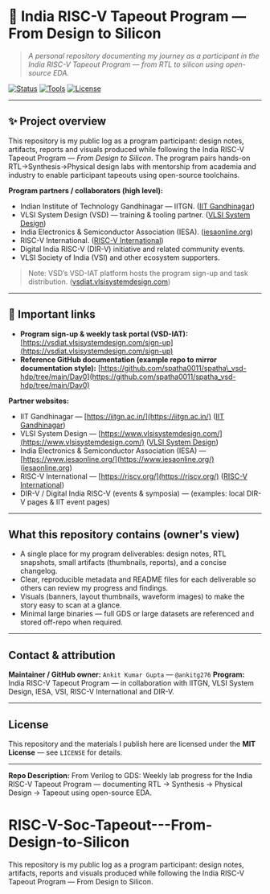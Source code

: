 # 🚀 India RISC-V Tapeout Program — From Design to Silicon

> *A personal repository documenting my journey as a participant in the India RISC-V Tapeout Program — from RTL to silicon using open-source EDA.*

[![Status](https://img.shields.io/badge/status-in_progress-orange)]() [![Tools](https://img.shields.io/badge/tools-Yosys%20%7C%20OpenLane%20%7C%20Magic-blue)]() [![License](https://img.shields.io/badge/license-MIT-blue.svg)]()

---

## ✨ Project overview

This repository is my public log as a program participant: design notes, artifacts, reports and visuals produced while following the India RISC-V Tapeout Program — *From Design to Silicon*. The program pairs hands-on RTL→Synthesis→Physical design labs with mentorship from academia and industry to enable participant tapeouts using open-source toolchains.

**Program partners / collaborators (high level):**

* Indian Institute of Technology Gandhinagar — IITGN. ([IIT Gandhinagar][1])
* VLSI System Design (VSD) — training & tooling partner. ([VLSI System Design][2])
* India Electronics & Semiconductor Association (IESA). ([iesaonline.org][3])
* RISC-V International. ([RISC-V International][4])
* Digital India RISC-V (DIR-V) initiative and related community events.
* VLSI Society of India (VSI) and other ecosystem supporters.

> Note: VSD’s VSD-IAT platform hosts the program sign-up and task distribution. ([vsdiat.vlsisystemdesign.com][5])

---

## 📌 Important links

* **Program sign-up & weekly task portal (VSD-IAT):**
  [https://vsdiat.vlsisystemdesign.com/sign-up](https://vsdiat.vlsisystemdesign.com/sign-up)
* **Reference GitHub documentation (example repo to mirror documentation style):**
  [https://github.com/spatha0011/spatha\_vsd-hdp/tree/main/Day0](https://github.com/spatha0011/spatha_vsd-hdp/tree/main/Day0)

**Partner websites:**

* IIT Gandhinagar — [https://iitgn.ac.in/](https://iitgn.ac.in/) ([IIT Gandhinagar][1])
* VLSI System Design — [https://www.vlsisystemdesign.com/](https://www.vlsisystemdesign.com/) ([VLSI System Design][2])
* India Electronics & Semiconductor Association (IESA) — [https://www.iesaonline.org/](https://www.iesaonline.org/) ([iesaonline.org][3])
* RISC-V International — [https://riscv.org/](https://riscv.org/) ([RISC-V International][4])
* DIR-V / Digital India RISC-V (events & symposia) — (examples: local DIR-V pages & IIT event pages)

---

## What this repository contains (owner's view)

* A single place for my program deliverables: design notes, RTL snapshots, small artifacts (thumbnails, reports), and a concise changelog.
* Clear, reproducible metadata and README files for each deliverable so others can review my progress and findings.
* Visuals (banners, layout thumbnails, waveform images) to make the story easy to scan at a glance.
* Minimal large binaries — full GDS or large datasets are referenced and stored off-repo when required.

---

## Contact & attribution

**Maintainer / GitHub owner:** `Ankit Kumar Gupta` — `@ankitg276`
**Program:** India RISC-V Tapeout Program — in collaboration with IITGN, VLSI System Design, IESA, VSI, RISC-V International and DIR-V.

---

## License

This repository and the materials I publish here are licensed under the **MIT License** — see `LICENSE` for details.

---

**Repo Description:**
From Verilog to GDS: Weekly lab progress for the India RISC-V Tapeout Program — documenting RTL → Synthesis → Physical Design → Tapeout using open-source EDA.

[1]: https://iitgn.ac.in/?utm_source=chatgpt.com "IIT Gandhinagar | Home"
[2]: https://www.vlsisystemdesign.com/?utm_source=chatgpt.com "VLSI System Design: Home"
[3]: https://www.iesaonline.org/?utm_source=chatgpt.com "IESA"
[4]: https://riscv.org/?utm_source=chatgpt.com "RISC-V International"
[5]: https://vsdiat.vlsisystemdesign.com/sign-up?utm_source=chatgpt.com "Create a Free Account - VSDIAT"
# RISC-V-Soc-Tapeout---From-Design-to-Silicon
This repository is my public log as a program participant: design notes, artifacts, reports and visuals produced while following the India RISC-V Tapeout Program — From Design to Silicon.
